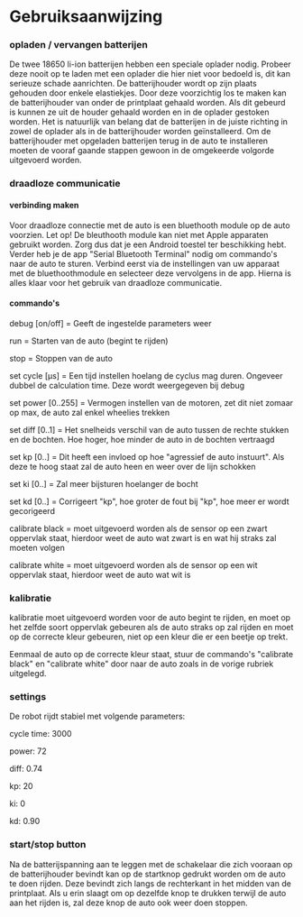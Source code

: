 # Gebruiksaanwijzing

### opladen / vervangen batterijen
De twee 18650 li-ion batterijen hebben een speciale oplader nodig. Probeer deze nooit op te laden met een oplader die hier niet voor bedoeld is, dit kan serieuze schade aanrichten.
De batterijhouder wordt op zijn plaats gehouden door enkele elastiekjes. Door deze voorzichtig los te maken kan de batterijhouder van onder de printplaat gehaald worden. Als dit gebeurd is kunnen ze uit de houder gehaald worden en in de oplader gestoken worden. Het is natuurlijk van belang dat de batterijen in de juiste richting in zowel de oplader als in de batterijhouder worden geïnstalleerd. Om de batterijhouder met opgeladen batterijen terug in de auto te installeren moeten de vooraf gaande stappen gewoon in de omgekeerde volgorde uitgevoerd worden.

### draadloze communicatie
#### verbinding maken
Voor draadloze connectie met de auto is een bluethooth module op de auto voorzien. Let op! De bleuthooth module kan niet met Apple apparaten gebruikt worden. Zorg dus dat je een Android toestel ter beschikking hebt. Verder heb je de app "Serial Bluetooth Terminal" nodig om commando's naar de auto te sturen. Verbind eerst via de instellingen van uw apparaat met de bluethoothmodule en selecteer deze vervolgens in de app. Hierna is alles klaar voor het gebruik van draadloze communicatie.

#### commando's
debug [on/off]  = Geeft de ingestelde parameters weer

run  = Starten van de auto (begint te rijden)

stop  = Stoppen van de auto

set cycle [µs]  = Een tijd instellen hoelang de cyclus mag duren. Ongeveer dubbel de calculation time. Deze wordt weergegeven bij debug

set power [0..255]  = Vermogen instellen van de motoren, zet dit niet zomaar op max, de auto zal enkel wheelies trekken

set diff [0..1]  = Het snelheids verschil van de auto tussen de rechte stukken en de bochten. Hoe hoger, hoe minder de auto in de bochten vertraagd

set kp [0..]  = Dit heeft een invloed op hoe "agressief de auto instuurt". Als deze te hoog staat zal de auto heen en weer over de lijn schokken

set ki [0..]  = Zal meer bijsturen hoelanger de bocht

set kd [0..]  = Corrigeert "kp", hoe groter de fout bij "kp", hoe meer er wordt gecorigeerd

calibrate black  = moet uitgevoerd worden als de sensor op een zwart oppervlak staat, hierdoor weet de auto wat zwart is en wat hij straks zal moeten volgen

calibrate white  = moet uitgevoerd worden als de sensor op een wit oppervlak staat, hierdoor weet de auto wat wit is

### kalibratie
kalibratie moet uitgevoerd worden voor de auto begint te rijden, en moet op het zelfde soort oppervlak gebeuren als de auto straks op zal rijden en moet op de correcte kleur gebeuren, niet op een kleur die er een beetje op trekt.

Eenmaal de auto op de correcte kleur staat, stuur de commando's "calibrate black" en "calibrate white" door naar de auto zoals in de vorige rubriek uitgelegd.

### settings
De robot rijdt stabiel met volgende parameters:

cycle time: 3000

power: 72

diff: 0.74

kp: 20

ki: 0

kd: 0.90

### start/stop button
Na de batterijspanning aan te leggen met de schakelaar die zich vooraan op de batterijhouder bevindt kan op de startknop gedrukt worden om de auto te doen rijden. Deze bevindt zich langs de rechterkant in het midden van de printplaat. Als u erin slaagt om op dezelfde knop te drukken terwijl de auto aan het rijden is, zal deze knop de auto ook weer doen stoppen.
